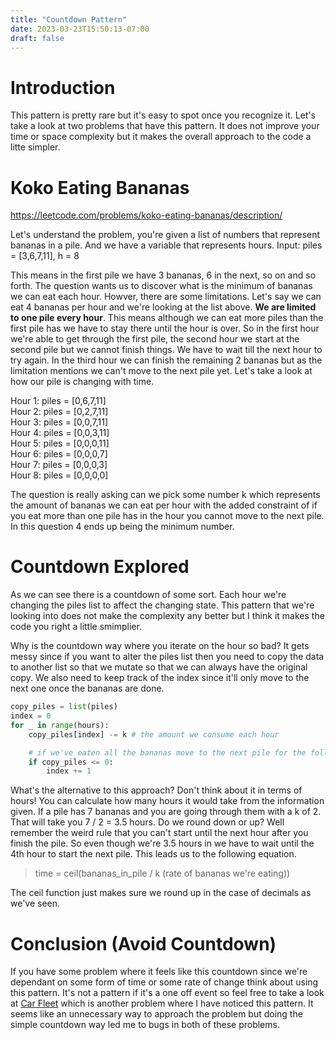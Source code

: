 ```yaml
---
title: "Countdown Pattern"
date: 2023-03-23T15:50:13-07:00
draft: false
---
```



# Introduction
This pattern is pretty rare but it's easy to spot once you recognize it. Let's take a look at two problems that have this pattern. It does not improve your time or space complexity but it makes the overall approach to the code a litte simpler.


# Koko Eating Bananas
https://leetcode.com/problems/koko-eating-bananas/description/

Let's understand the problem, you're given a list of numbers that represent bananas in a pile. And we have a variable that represents hours.
Input: piles = [3,6,7,11], h = 8

This means in the first pile we have 3 bananas, 6 in the next, so on and so forth. The question wants us to discover what is the minimum of bananas we can eat each hour. Howver, there are some limitations. 
Let's say we can eat 4 bananas per hour and we're looking at the list above. **We are limited to one pile every hour**. This means although we can eat more piles than the first pile has we have to stay there until the hour is over.
So in the first hour we're able to get through the first pile, the second hour we start at the second pile but we cannot finish things. We have to wait till the next hour to try again. In the third hour we can finish the remaining 2 bananas
but as the limitation mentions we can't move to the next pile yet. Let's take a look at how our pile is changing with time.

Hour 1: piles = [0,6,7,11]\
Hour 2: piles = [0,2,7,11]\
Hour 3: piles = [0,0,7,11]\
Hour 4: piles = [0,0,3,11]\
Hour 5: piles = [0,0,0,11]\
Hour 6: piles = [0,0,0,7]\
Hour 7: piles = [0,0,0,3]\
Hour 8: piles = [0,0,0,0]

The question is really asking can we pick some number k which represents the amount of bananas we can eat per hour with the added constraint of if you eat more than one pile has in the hour you cannot
move to the next pile. In this question 4 ends up being the minimum number.

# Countdown Explored
As we can see there is a countdown of some sort. Each hour we're changing the piles list to affect the changing state. This pattern that we're looking into does not make the complexity any better but I think it makes the 
code you right a little smimplier.

Why is the countdown way where you iterate on the hour so bad? It gets messy since if you want to alter the piles list then you need to copy the data to another list so that we mutate so that we can always have the original copy. We also need to keep track
of the index since it'll only move to the next one once the bananas are done.
```python
copy_piles = list(piles)
index = 0
for _ in range(hours):
    copy_piles[index] -= k # the amount we consume each hour

    # if we've eaten all the bananas move to the next pile for the following hour
    if copy_piles <= 0:
        index += 1
```

What's the alternative to this approach? Don't think about it in terms of hours! You can calculate how many hours it would take from the information given. If a pile has 7 bananas and you are going through them with a k of 2. That will take you 
7 / 2 = 3.5 hours. Do we round down or up? Well remember the weird rule that you can't start until the next hour after you finish the pile. So even though we're 3.5 hours in we have to wait until the 4th hour to start the next pile. This 
leads us to the following equation.
> time = ceil(bananas_in_pile / k (rate of bananas we're eating))

The ceil function just makes sure we round up in the case of decimals as we've seen.

# Conclusion (Avoid Countdown)
If you have some problem where it feels like this countdown since we're dependant on some form of time or some rate of change think about using this pattern. It's not a pattern if it's a one off event so feel free to take a look at [Car Fleet](https://leetcode.com/problems/car-fleet/description/) which is another problem where I have noticed this pattern. It seems like an unnecessary way to approach the problem but doing the simple countdown way led me to bugs in both of these problems.
